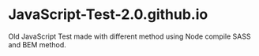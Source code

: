 # JavaScript-Test-2.0.github.io
Old JavaScript Test made with different method using Node compile SASS and BEM method.

